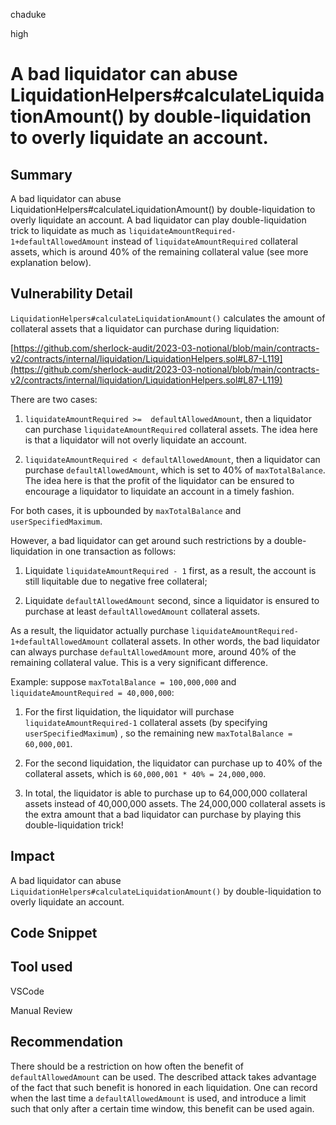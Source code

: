 chaduke

high

# A bad liquidator can abuse LiquidationHelpers#calculateLiquidationAmount() by double-liquidation to overly liquidate an account.

## Summary
A bad liquidator can abuse LiquidationHelpers#calculateLiquidationAmount() by double-liquidation to overly liquidate an account. A bad liquidator can play double-liquidation trick to liquidate as much as  ``liquidateAmountRequired-1+defaultAllowedAmount`` instead of ``liquidateAmountRequired`` collateral assets, which is around 40% of the remaining collateral value (see more explanation below).

## Vulnerability Detail

``LiquidationHelpers#calculateLiquidationAmount()`` calculates the amount of collateral assets that a liquidator can purchase during liquidation: 

[https://github.com/sherlock-audit/2023-03-notional/blob/main/contracts-v2/contracts/internal/liquidation/LiquidationHelpers.sol#L87-L119](https://github.com/sherlock-audit/2023-03-notional/blob/main/contracts-v2/contracts/internal/liquidation/LiquidationHelpers.sol#L87-L119)

There are two cases: 
1.  ``liquidateAmountRequired >=  defaultAllowedAmount``, then a liquidator can purchase  ``liquidateAmountRequired`` collateral assets. The idea here is that a liquidator will not overly liquidate an account.

2.  ``liquidateAmountRequired < defaultAllowedAmount``, then a liquidator can purchase ``defaultAllowedAmount``, which is set to 40% of ``maxTotalBalance``. The idea here is that the profit of the liquidator can be ensured to encourage a liquidator to liquidate an account in a timely fashion.

For both cases, it is upbounded by ``maxTotalBalance`` and ``userSpecifiedMaximum``.

However, a bad liquidator can get around such restrictions  by a double-liquidation in one transaction as follows:

1. Liquidate ``liquidateAmountRequired - 1`` first,  as a result, the account is still liquitable due to negative free collateral;

2. Liquidate ``defaultAllowedAmount`` second, since a liquidator is ensured to purchase at least ``defaultAllowedAmount`` collateral assets. 

As a result, the liquidator actually purchase ``liquidateAmountRequired-1+defaultAllowedAmount`` collateral assets.  In other words, the bad liquidator can always purchase ``defaultAllowedAmount`` more, around 40% of the remaining collateral value. This is a very significant difference. 

Example: suppose ``maxTotalBalance = 100,000,000`` and ``liquidateAmountRequired = 40,000,000``:

1. For the first liquidation, the liquidator will purchase ``liquidateAmountRequired-1`` collateral assets (by specifying ``userSpecifiedMaximum``) , so the remaining new ``maxTotalBalance = 60,000,001``. 

2. For the second liquidation, the liquidator can purchase up to 40% of the collateral assets, which is ``60,000,001 * 40% = 24,000,000``. 

3. In total, the liquidator is able to purchase up to 64,000,000 collateral assets instead of 40,000,000 assets. The 24,000,000 collateral assets is the extra amount that a bad liquidator can purchase by playing this double-liquidation trick!

## Impact
A bad liquidator can abuse ``LiquidationHelpers#calculateLiquidationAmount()`` by double-liquidation to overly liquidate an account.

## Code Snippet

## Tool used
VSCode

Manual Review

## Recommendation
There should be a restriction on how often the benefit of ``defaultAllowedAmount`` can be used. The described attack takes advantage of the fact that such benefit is honored in each liquidation. One can record when the last time a ``defaultAllowedAmount`` is used, and introduce a limit such that only after a certain time window, this benefit can be used again. 